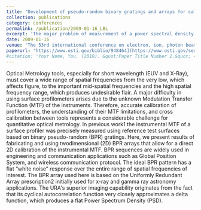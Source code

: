 ```yaml
---
title: "Development of pseudo-random binary gratings and arrays for calibration of surface profile metrology tools"
collection: publications
category: conferences
permalink: /publication/2009-01-16_LBL
excerpt: 'The major problem of measurement of a power spectral density (PSD) distribution of the surface heights with surface profilometers arises due to the unknown Modulation Transfer Function (MTF) of the instruments. The MTF tends to distort the PSD at higher spatial frequencies. It has been suggested [Proc. SPIE 7077-7, (2007), Opt. Eng. 47 (7), 073602-1-5 (2008)] that the instrumental MTF of a surface profiler can be precisely measured using standard test surfaces based on binary pseudo-random (BPR) patterns. In the cited work, a one dimensional (1D) realization of the suggested method based on use of BPR gratings has been demonstrated. Here, we present recent achievements made in fabricating and using two-dimensional (2D) BPR arrays that allow for a direct 2D calibration of the instrumental MTF. The 2D BPRAs were used as standard test surfaces for 2D MTF calibration of the MicromapTM-570 interferometric microscope with all available objectives...' 
date: 2009-01-16
venue: 'The 53rd international conference on electron, ion, photon beam technology and nanofabrication, May 26-29, 2009, Marco Island, FL, United States'
paperurl: 'https://www.osti.gov/biblio/948464](https://www.osti.gov/servlets/purl/948464'
#citation: 'Your Name, You. (2010). &quot;Paper Title Number 2.&quot; <i>Journal 1</i>. 1(2).'
---
```


Optical Metrology tools, especially for short wavelength (EUV and X-Ray), must cover a wide range of
spatial frequencies from the very low, which affects figure, to the important mid-spatial frequencies and the
high spatial frequency range, which produces undesirable flair. A major difficulty in using surface
profilometers arises due to the unknown Modulation Transfer Function (MTF) of the instruments.
Therefore, accurate calibration of profilometers, the understanding of their MTF limitations, and cross
calibration between tools represents a considerable challenge for quantitative optical metrology. In previous
work1 the instrumental MTF of a surface profiler was precisely measured using reference test surfaces
based on binary pseudo-random (BPR) gratings. Here, we present results of fabricating and using twodimensional (2D) BPR arrays that allow for a direct 2D calibration of the instrumental MTF. BPR
sequences are widely used in engineering and communication applications such as Global Position System,
and wireless communication protocol. The ideal BPR pattern has a flat “white noise” response over the
entire range of spatial frequencies of interest. The BPR array used here is based on the Uniformly
Redundant Array prescription2 initially used for x-ray and gamma ray astronomy applications. The URA's
superior imaging capability originates from the fact that its cyclical autocorrelation function very closely
approximates a delta function, which produces a flat Power Spectrum Density (PSD). 
